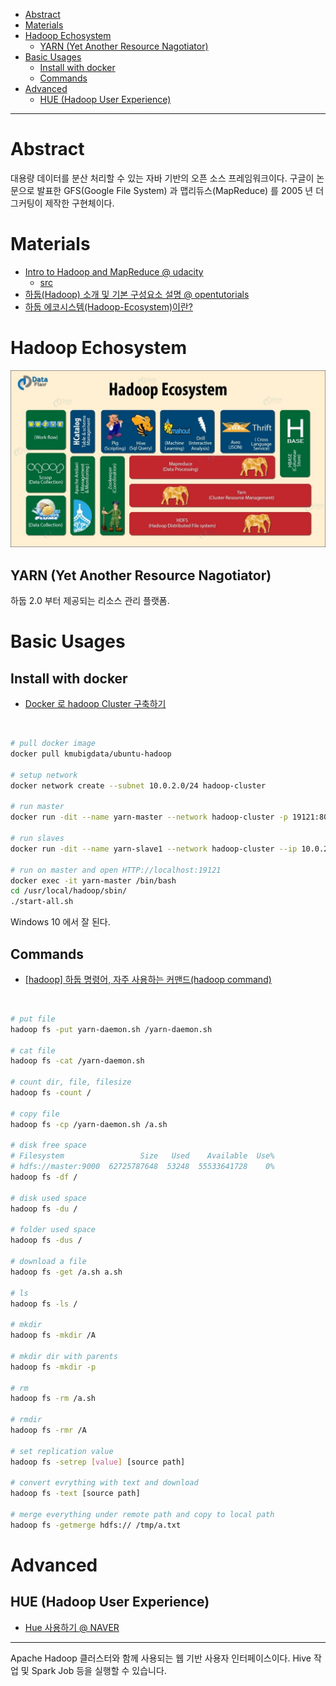 - [Abstract](#abstract)
- [Materials](#materials)
- [Hadoop Echosystem](#hadoop-echosystem)
  - [YARN (Yet Another Resource Nagotiator)](#yarn-yet-another-resource-nagotiator)
- [Basic Usages](#basic-usages)
  - [Install with docker](#install-with-docker)
  - [Commands](#commands)
- [Advanced](#advanced)
  - [HUE (Hadoop User Experience)](#hue-hadoop-user-experience)

----

# Abstract

대용량 데이터를 분산 처리할 수 있는 자바 기반의 오픈 소스 프레임워크이다. 구글이 논문으로 발표한 GFS(Google File System) 과 맵리듀스(MapReduce) 를 2005 년 더그커팅이 제작한 구현체이다.

# Materials

* [Intro to Hadoop and MapReduce @ udacity](https://classroom.udacity.com/courses/ud617)
  * [src](https://github.com/ShanLu1984/Hadoop-and-MapReduce)
* [하둡(Hadoop) 소개 및 기본 구성요소 설명 @ opentutorials](https://opentutorials.org/module/2926/17055)
* [하둡 에코시스템(Hadoop-Ecosystem)이란?](https://over153cm.tistory.com/entry/%ED%95%98%EB%91%A1-%EC%97%90%EC%BD%94%EC%8B%9C%EC%8A%A4%ED%85%9CHadoopEcosystem%EC%9D%B4%EB%9E%80)

# Hadoop Echosystem

![](img/main-qimg-a6b8a29bdce2393e5687343905baa0e7-c.jpg)

## YARN (Yet Another Resource Nagotiator) ##

하둡 2.0 부터 제공되는 리소스 관리 플랫폼.

# Basic Usages

## Install with docker

* [Docker 로 hadoop Cluster 구축하기](https://zesow.github.io/docker-%EB%A1%9C-hadoop-cluster-%EA%B5%AC%EC%B6%95%ED%95%98%EA%B8%B0/)

<br/>

```bash
# pull docker image
docker pull kmubigdata/ubuntu-hadoop

# setup network
docker network create --subnet 10.0.2.0/24 hadoop-cluster

# run master
docker run -dit --name yarn-master --network hadoop-cluster -p 19121:8088 --ip 10.0.2.2 --add-host=master:10.0.2.2 --add-host=slave1:10.0.2.3 --add-host=slave2:10.0.2.4 --add-host=slave3:10.0.2.5 --add-host=slave4:10.0.2.6 --add-host=slave5:10.0.2.7 --add-host=slave6:10.0.2.8 --add-host=slave7:10.0.2.9 --add-host=slave8:10.0.2.10 --add-host=slave9:10.0.2.11 --add-host=slave10:10.0.2.12 --add-host=slave11:10.0.2.13 --add-host=slave12:10.0.2.14 --add-host=slave13:10.0.2.15 --add-host=slave14:10.0.2.16 --add-host=slave15:10.0.2.17 --add-host=slave16:10.0.2.18 --add-host=slave17:10.0.2.19 --add-host=slave18:10.0.2.20 --add-host=slave19:10.0.2.21 --add-host=slave20:10.0.2.22 kmubigdata/ubuntu-hadoop /bin/bash

# run slaves
docker run -dit --name yarn-slave1 --network hadoop-cluster --ip 10.0.2.3 --add-host=master:10.0.2.2 --add-host=slave1:10.0.2.3 --add-host=slave2:10.0.2.4 --add-host=slave3:10.0.2.5 --add-host=slave4:10.0.2.6 --add-host=slave5:10.0.2.7 --add-host=slave6:10.0.2.8 --add-host=slave7:10.0.2.9 --add-host=slave8:10.0.2.10 --add-host=slave9:10.0.2.11 --add-host=slave10:10.0.2.12 --add-host=slave11:10.0.2.13 --add-host=slave12:10.0.2.14 --add-host=slave13:10.0.2.15 --add-host=slave14:10.0.2.16 --add-host=slave15:10.0.2.17 --add-host=slave16:10.0.2.18 --add-host=slave17:10.0.2.19 --add-host=slave18:10.0.2.20 --add-host=slave19:10.0.2.21 --add-host=slave20:10.0.2.22 kmubigdata/ubuntu-hadoop /bin/bash

# run on master and open HTTP://localhost:19121
docker exec -it yarn-master /bin/bash
cd /usr/local/hadoop/sbin/
./start-all.sh
```

Windows 10 에서 잘 된다.

## Commands

* [[hadoop] 하둡 명령어, 자주 사용하는 커맨드(hadoop command)](https://118k.tistory.com/200)

<br/>

```bash
# put file
hadoop fs -put yarn-daemon.sh /yarn-daemon.sh

# cat file
hadoop fs -cat /yarn-daemon.sh

# count dir, file, filesize
hadoop fs -count /

# copy file
hadoop fs -cp /yarn-daemon.sh /a.sh

# disk free space
# Filesystem                 Size   Used    Available  Use%
# hdfs://master:9000  62725787648  53248  55533641728    0%
hadoop fs -df /

# disk used space
hadoop fs -du /

# folder used space
hadoop fs -dus /

# download a file
hadoop fs -get /a.sh a.sh

# ls
hadoop fs -ls /

# mkdir
hadoop fs -mkdir /A

# mkdir dir with parents
hadoop fs -mkdir -p

# rm
hadoop fs -rm /a.sh

# rmdir
hadoop fs -rmr /A

# set replication value
hadoop fs -setrep [value] [source path]

# convert evrything with text and download
hadoop fs -text [source path]

# merge everything under remote path and copy to local path
hadoop fs -getmerge hdfs:// /tmp/a.txt
```


# Advanced

## HUE (Hadoop User Experience)

* [Hue 사용하기 @ NAVER](https://docs.ncloud.com/ko/hadoop/chadoop-4-3.html)

----

Apache Hadoop 클러스터와 함께 사용되는 웹 기반 사용자 인터페이스이다. Hive 작업 및 Spark Job 등을 실행할 수 있습니다.
